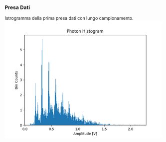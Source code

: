 ### Presa Dati
Istrogramma della prima presa dati con lungo campionamento.
![Image](https://github.com/Yedi278/Esperimentazioni-Elettronica/blob/main/STM32%20-%20Codici/9%20-%20Data_Array/Presa%20Dati/Data_Array_Photon_Histogram.png)
